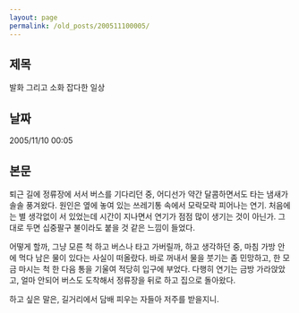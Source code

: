 ```yaml
---
layout: page
permalink: /old_posts/200511100005/
---
```


## 제목
발화 그리고 소화 잡다한 일상

## 날짜
2005/11/10 00:05

## 본문
퇴근 길에 정류장에 서서 버스를 기다리던 중, 어디선가 약간 달콤하면서도 타는 냄새가 솔솔 풍겨왔다.
원인은 옆에 놓여 있는 쓰레기통 속에서 모락모락 피어나는 연기.
처음에는 별 생각없이 서 있었는데 시간이 지나면서 연기가 점점 많이 생기는 것이 아닌가.
그대로 두면 십중팔구 불이라도 붙을 것 같은 느낌이 들었다.

어떻게 할까, 그냥 모른 척 하고 버스나 타고 가버릴까, 하고 생각하던 중, 마침 가방 안에 먹다 남은 물이 있다는 사실이 떠올랐다.
바로 꺼내서 물을 붓기는 좀 민망하고, 한 모금 마시는 척 한 다음 통을 기울여 적당히 입구에 부었다.
다행히 연기는 금방 가라앉았고, 얼마 안되어 버스도 도착해서 정류장을 뒤로 하고 집으로 돌아왔다.

하고 싶은 말은, 
길거리에서 담배 피우는 자들아 저주를 받을지니.
